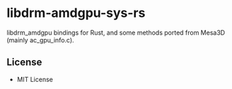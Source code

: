 # libdrm-amdgpu-sys-rs
libdrm_amdgpu bindings for Rust, and some methods ported from Mesa3D (mainly ac_gpu_info.c).  

## License
 * MIT License
